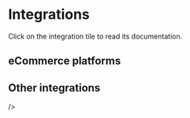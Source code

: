 # Integrations

Click on the integration tile to read its documentation.

## eCommerce platforms

<IntegrationList>
  <IntegrationTile
    name="Commercetools"
    image="https://www.deloittedigital.de/en/solutions/commercetools/_jcr_content/par/component_container/par/column_ctrl/col3/image.coreimg.png/1593072562788/commercetools-logo.png"
    category="eCommerce"
    isEnterprise="true"
    link="/commercetools"
  />
  <IntegrationTile
    name="Shopify"
    image="https://upload.wikimedia.org/wikipedia/commons/thumb/0/0e/Shopify_logo_2018.svg/1024px-Shopify_logo_2018.svg.png"
    category="eCommerce"
    isBeta="true"
    link="/shopify"
  />
  <IntegrationTile
    name="BigCommerce"
    image="https://s3.amazonaws.com/www1.bigcommerce.com/assets/mediakit/downloads/BigCommerce-logo-dark.png"
    category="eCommerce"
    isWip="true"
  />
  <IntegrationTile
    name="Salesforce Commerce Cloud"
    image="https://account.demandware.com/dwsso/XUI/themes/salesforce/images/2016sf_CommerceCloud_logo_RGB.png"
    category="eCommerce"
    isWip="true"
  />
  <IntegrationTile
    name="Virto Commerce"
    image="https://tadviser.ru/images/3/3d/Virto_Commerce_logo.png"
    category="eCommerce"
    isWip="true"
  />
  <IntegrationTile
    name="Secret project"
    image="https://static.wikia.nocookie.net/fouls/images/7/7c/Noimage.png/revision/latest?cb=20200926233758"
    category="eCommerce"
    isWip="true"
  />
</IntegrationList>

## Other integrations

<IntegrationList filterable="true">
  <IntegrationTile
    name="Storyblok"
    image="//a.storyblok.com/f/51376/3856x824/fea44d52a9/colored-full.png"
    category="CMS"
    :compatibility="['all']"
    isOpenSource="true"
    isEnterprise="true"
    link="https://docs.vuestorefront.io/storyblok"
  />
  <IntegrationTile
    name="Amplience"
    image="https://mma.prnewswire.com/media/1336916/Amplience_Logo.jpg?p=publish"
    isEnterprise="true"
    :compatibility="['all']"
    category="CMS"
    link="https://docs.vuestorefront.io/amplience"
  />
  <IntegrationTile
    name="Contentstack"
    image="https://commercetools.com/wp-content/uploads/2019/08/contentstack-full-logo-color-jim-odlum.png"
    isEnterprise="true"
    :compatibility="['all']"
    category="CMS"
    link="https://docs.vuestorefront.io/contentstack"
  />
  <IntegrationTile
    name="Contentful"
    image="https://d21buns5ku92am.cloudfront.net/41748/images/347966-contentful-logo-wordmark-dark%20%281%29-4cd185-medium-1582664935.png"
    isEnterprise="true"
    :compatibility="['all']"
    category="CMS"
    link="https://docs.vuestorefront.io/contentful/"
  />
  <IntegrationTile
    name="LexasCMS"
    image="https://uploads-ssl.webflow.com/5e7cf661c23ac9df156d9c3d/600968c141eb1b7f86436e77_lexascms-logo.svg"
    :compatibility="['all']"
    category="CMS"
    link="https://github.com/LexasCMS/vsf-next-lexascms"
  />
  <IntegrationTile
    name="Checkout.com"
    image="https://www.pilcher.london/wp-content/uploads/2020/07/11.-CheckOut.png"
    category="Payment"
    isOpenSource="true"
    :compatibility="['commercetools']"
    link="https://github.com/LexasCMS/vsf-next-lexascms"

  />
  <IntegrationTile
    name="Adyen"
    image="https://upload.wikimedia.org/wikipedia/commons/thumb/a/a2/Adyen_Corporate_Logo.svg/1280px-Adyen_Corporate_Logo.svg.png"
    category="Payment"
    isOpenSource="true"
    isWip="true"
    :compatibility="['commercetools']"
  />
  <IntegrationTile
    name="Bloomreach"
    image="https://commercetools.com/wp-content/uploads/2018/07/bloomreach_logo.png"
    :category="['CMS', 'search']"
    :compatibility="['commercetools']"
    isWip="true"
  />
  <IntegrationTile
    name="Recurly"
    image="http://logovectorseek.com/wp-content/uploads/2020/10/recurly-inc-logo-vector.png"
    :category="Payment"
    :compatibility="['commercetools']"
    isWip="true"
  />
  <IntegrationTile
    name="Algolia"
    image="https://www.vhv.rs/dpng/d/540-5404516_logo-algolia-nebula-blue-withspaces2x-svg-algolia-logo.png"
    :category="['CMS', 'search']"
    :compatibility="['commercetools']"
    isWip="true"
  />
</IntegrationList>